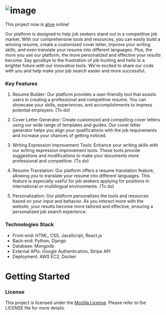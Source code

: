 # ![image](https://github.com/zz9tf/hire_me_now/assets/77183284/d29fa705-a0d9-4dd4-a67b-7fd60cc424ac)

This project now is [alive](https://hiremenow-ai.com/) online!

Our platform is designed to help job seekers stand out in a competitive job market. With our comprehensive tools and resources, you can easily build a winning resume, create a customized cover letter, improve your writing skills, and even translate your resume into different languages. Plus, the more you use our platform, the more personalized and effective your results become. Say goodbye to the frustration of job hunting and hello to a brighter future with our innovative tools. We're excited to share our code with you and help make your job search easier and more successful.

### Key Features
  1. Resume Builder: Our platform provides a user-friendly tool that assists users in creating a professional and competitive resume. You can showcase your skills, experiences, and accomplishments to impress potential employers. (To do)

  2. Cover Letter Generator: Create customized and compelling cover letters using our wide range of templates and guides. Our cover letter generator helps you align your qualifications with the job requirements and increase your chances of getting noticed.

  3. Writing Expression Improvement Tools: Enhance your writing skills with our writing expression improvement tools. These tools provide suggestions and modifications to make your documents more professional and competitive. (To do)

  4. Resume Translation: Our platform offers a resume translation feature, allowing you to translate your resume into different languages. This feature is especially useful for job seekers applying for positions in international or multilingual environments. (To do)

  5. Personalization: Our platform personalizes the tools and resources based on your input and behavior. As you interact more with the website, your results become more tailored and effective, ensuring a personalized job search experience.

### Technologies Stack
- Front-end: HTML, CSS, JavaScript, React.js
- Back-end: Python, Django
- Database: Mongodb
- External APIs: Google Authentication, Stripe API
- Deployment: AWS EC2, Docker

# Getting Started

### License
This project is licensed under the [Mozilla License](/LICENSE). Please refer to the LICENSE file for more details.
